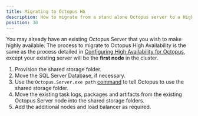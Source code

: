 ```yaml
---
title: Migrating to Octopus HA
description: How to migrate from a stand alone Octopus server to a High Availability setup.
position: 30
---
```


You may already have an existing Octopus Server that you wish to make highly available. The process to migrate to Octopus High Availability is the same as the process detailed in [Configuring High Availability for Octopus](/docs/administration/high-availability/configure/index.md), except your existing server will be the **first node** in the cluster.

1. Provision the shared storage folder.
2. Move the SQL Server Database, if necessary.
3. Use the `Octopus.Server.exe path` [command](/docs/octopus-rest-api/octopus.server.exe-command-line/path.md) to tell Octopus to use the shared storage folder.
4. Move the existing task logs, packages and artifacts from the existing Octopus Server node into the shared storage folders.
5. Add the additional nodes and load balancer as required.
